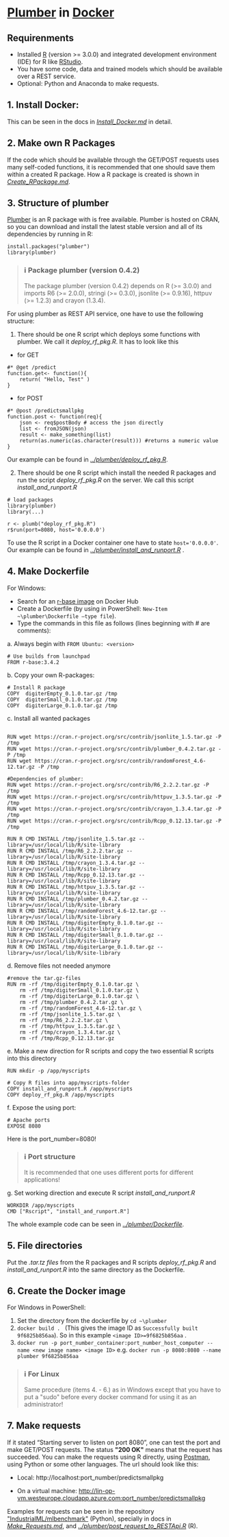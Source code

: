 ﻿# [Plumber](https://www.rplumber.io/) in [Docker](https://www.docker.com/)

## Requirenments
* Installed [R](https://cran.r-project.org/) (version >= 3.0.0) and integrated development environment (IDE) for R like [RStudio](https://www.rstudio.com/).
* You have some code, data and trained models which should be available over a REST service.
* Optional: Python and Anaconda to make requests.

## 1. Install Docker: 

This can be seen in the docs in [*Install_Docker.md*](https://github.com/IndustrialML/R_RESTApi/blob/master/docs/Install_Docker.md) in detail.

## 2. Make own R Packages

If the code which should be available through the GET/POST requests uses many self-coded functions, it is recommended that one should save them within a created R package. How a R package is created is shown in [*Create_RPackage.md*](https://github.com/IndustrialML/R_RESTApi/blob/master/docs/Create_RPackage.md).

## 3. Structure of plumber

[Plumber](https://cran.r-project.org/web/packages/plumber/plumber.pdf) is an R package with is free available. Plumber is hosted on CRAN, so you can download and install the latest stable version and all of its dependencies by running in R:

```{r}
install.packages("plumber")
library(plumber)
```
> ### :information_source: Package plumber (version 0.4.2)
> The package plumber (version 0.4.2) depends on R (>= 3.0.0) and imports R6 (>= 2.0.0), stringi (>= 0.3.0), jsonlite (>= 0.9.16), httpuv (>= 1.2.3) and crayon (1.3.4).

For using plumber as REST API service, one have to use the following structure:
1. There should be one R script which deploys some functions with plumber. We call it *deploy_rf_pkg.R*. It has to look like this

* for GET 
```{r}
#* @get /predict
function.get<- function(){
    return( "Hello, Test" )
}
```
* for POST 
```{r}
#* @post /predictsmallpkg
function.post <- function(req){
    json <- req$postBody # access the json directly
    list <- fromJSON(json)
    result <- make_something(list)
    return(as.numeric(as.character(result))) #returns a numeric value
}
```

Our example can be found in [*../plumber/deploy_rf_pkg.R*](https://github.com/IndustrialML/R_RESTApi/blob/master/plumber/deploy_rf_pkg.R).

2. There should be one R script which install the needed R packages and run the script *deploy_rf_pkg.R* on the server. We call this script *install_and_runport.R*

```{r}
# load packages
library(plumber)
library(...)

r <- plumb("deploy_rf_pkg.R")
r$run(port=8080, host='0.0.0.0')
```
To use the R script in a Docker container one have to state `host='0.0.0.0'`. Our example can be found in [*../plumber/install_and_runport.R*](https://github.com/IndustrialML/R_RESTApi/blob/master/plumber/install_and_runport.R) .

## 4. Make Dockerfile

For Windows:
- Search for an [r-base image](https://hub.docker.com/_/r-base/) on Docker Hub
- Create a Dockerfile (by using in PowerShell: `New-Item ~\plumber\Dockerfile –type file`).
- Type the commands in this file as follows (lines beginning with # are comments):

a.	Always begin with `FROM Ubuntu: <version>`
```{r}
# Use builds from launchpad
FROM r-base:3.4.2
```

b.	Copy your own R-packages:
```{r}
# Install R package
COPY  digiterEmpty_0.1.0.tar.gz /tmp
COPY  digiterSmall_0.1.0.tar.gz /tmp
COPY  digiterLarge_0.1.0.tar.gz /tmp
``` 

c.	Install all wanted packages
```{r}

RUN wget https://cran.r-project.org/src/contrib/jsonlite_1.5.tar.gz -P /tmp
RUN wget https://cran.r-project.org/src/contrib/plumber_0.4.2.tar.gz -P /tmp
RUN wget https://cran.r-project.org/src/contrib/randomForest_4.6-12.tar.gz -P /tmp 

#Dependencies of plumber:
RUN wget https://cran.r-project.org/src/contrib/R6_2.2.2.tar.gz -P /tmp
RUN wget https://cran.r-project.org/src/contrib/httpuv_1.3.5.tar.gz -P /tmp
RUN wget https://cran.r-project.org/src/contrib/crayon_1.3.4.tar.gz -P /tmp
RUN wget https://cran.r-project.org/src/contrib/Rcpp_0.12.13.tar.gz -P /tmp

RUN R CMD INSTALL /tmp/jsonlite_1.5.tar.gz --library=/usr/local/lib/R/site-library 
RUN R CMD INSTALL /tmp/R6_2.2.2.tar.gz --library=/usr/local/lib/R/site-library 
RUN R CMD INSTALL /tmp/crayon_1.3.4.tar.gz --library=/usr/local/lib/R/site-library 
RUN R CMD INSTALL /tmp/Rcpp_0.12.13.tar.gz --library=/usr/local/lib/R/site-library 
RUN R CMD INSTALL /tmp/httpuv_1.3.5.tar.gz --library=/usr/local/lib/R/site-library 
RUN R CMD INSTALL /tmp/plumber_0.4.2.tar.gz --library=/usr/local/lib/R/site-library 
RUN R CMD INSTALL /tmp/randomForest_4.6-12.tar.gz --library=/usr/local/lib/R/site-library 
RUN R CMD INSTALL /tmp/digiterEmpty_0.1.0.tar.gz --library=/usr/local/lib/R/site-library 
RUN R CMD INSTALL /tmp/digiterSmall_0.1.0.tar.gz --library=/usr/local/lib/R/site-library 
RUN R CMD INSTALL /tmp/digiterLarge_0.1.0.tar.gz --library=/usr/local/lib/R/site-library
```

d. Remove files not needed anymore
```{r}
#remove the tar.gz-files
RUN rm -rf /tmp/digiterEmpty_0.1.0.tar.gz \
    rm -rf /tmp/digiterSmall_0.1.0.tar.gz \
    rm -rf /tmp/digiterLarge_0.1.0.tar.gz \
    rm -rf /tmp/plumber_0.4.2.tar.gz \
    rm -rf /tmp/randomForest_4.6-12.tar.gz \
    rm -rf /tmp/jsonlite_1.5.tar.gz \
    rm -rf /tmp/R6_2.2.2.tar.gz \
    rm -rf /tmp/httpuv_1.3.5.tar.gz \
    rm -rf /tmp/crayon_1.3.4.tar.gz \
    rm -rf /tmp/Rcpp_0.12.13.tar.gz 
```

e. Make a new direction for R scripts and copy the two essential R scripts into this directory
```{r}
RUN mkdir -p /app/myscripts

# Copy R files into app/myscripts-folder
COPY install_and_runport.R /app/myscripts 
COPY deploy_rf_pkg.R /app/myscripts
```
f. Expose the using port:
```{r}
# Apache ports
EXPOSE 8080
```
Here is the port_number=8080!

> ### :information_source: Port structure
> It is recommended that one uses different ports for different applications!

g.	Set working direction and execute R script *install_and_runport.R*
```{r}
WORKDIR /app/myscripts
CMD ["Rscript", "install_and_runport.R"]
```
The whole example code can be seen in [*../plumber/Dockerfile*](https://github.com/IndustrialML/R_RESTApi/blob/master/plumber/Dockerfile).

## 5. File directories
Put the *.tar.tz files* from the R packages and R scripts *deploy_rf_pkg.R* and *install_and_runport.R* into the same directory as the Dockerfile.

## 6. Create the Docker image 
For Windows in PowerShell:
1.	Set the directory from the dockerfile by `cd ~\plumber`
2.	`docker build . ` (This gives the image ID as `Successfully built 9f6825b856aa`). So in this example `<image ID>=9f6825b856aa` .
3.	`docker run -p port_number_container:port_number_host_computer --name <new image name> <image ID>` e.g. `docker run -p 8080:8080 --name plumber 9f6825b856aa`

> ### :information_source: For Linux
> Same procedure (items 4. - 6.) as in Windows except that you have to put a "sudo" before every docker command for using it as an administrator!

## 7. Make requests

If it stated “Starting server to listen on port 8080”, one can test the port and make GET/POST requests. The status **"200 OK"** means that the request has succeeded. You can make the requests using R directly, using [Postman](https://www.getpostman.com/ ), using Python or some other languages.
The url should look like this:

* Local:
http://localhost:port_number/predictsmallpkg

* On a virtual machine:
http://lin-op-vm.westeurope.cloudapp.azure.com:port_number/predictsmallpkg

Examples for requests can be seen in the repository ["IndustrialML/mlbenchmark"](https://github.com/IndustrialML/mlbenchmark) (Python), specially in docs in [*Make_Requests.md*]([*Plumber_in_Docker*](https://github.com/IndustrialML/R_RESTApi/blob/master/docs/Make_Requests.md)), and [*../plumber/post_request_to_RESTApi.R*](https://github.com/IndustrialML/R_RESTApi/blob/master/plumber/post_request_to_RESTApi.R) (R).



